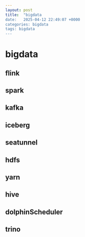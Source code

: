 ```yaml
---
layout: post
title:  "bigdata
date:   2025-04-12 22:49:07 +0000
categories: bigdata
tags: bigdata
---
```


# bigdata

## flink

## spark

## kafka

## iceberg

## seatunnel

## hdfs

## yarn

## hive

## dolphinScheduler

## trino


